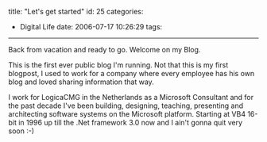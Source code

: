title: "Let's get started"
id: 25
categories:
  - Digital Life
date: 2006-07-17 10:26:29
tags:
---

Back from vacation and ready to go. Welcome on my Blog.

This is the first ever public blog I'm running. Not that this is my first blogpost, I used to work for a company where every employee has his own blog and loved sharing information that way.

I work for LogicaCMG in the Netherlands as a Microsoft Consultant and for the past decade I've been building, designing, teaching, presenting and architecting software systems on the Microsoft platform. Starting at VB4 16-bit in 1996&nbsp;up till the .Net framework 3.0 now and I ain't gonna quit very soon :-)

&nbsp;
